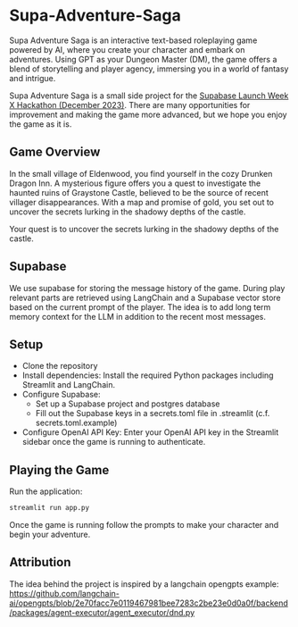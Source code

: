 # Supa-Adventure-Saga

Supa Adventure Saga is an interactive text-based roleplaying game powered by AI, where you create your character and embark on adventures. Using GPT as your Dungeon Master (DM), the game offers a blend of storytelling and player agency, immersing you in a world of fantasy and intrigue.

Supa Adventure Saga is a small side project for the [Supabase Launch Week X Hackathon (December 2023)](https://supabase.com/blog/supabase-hackathon-lwx). There are many opportunities for improvement and making the game more advanced, but we hope you enjoy the game as it is.

## Game Overview

In the small village of Eldenwood, you find yourself in the cozy Drunken Dragon Inn. A mysterious figure offers you a quest to investigate the haunted ruins of Graystone Castle, believed to be the source of recent villager disappearances. With a map and promise of gold, you set out to uncover the secrets lurking in the shadowy depths of the castle.

Your quest is to uncover the secrets lurking in the shadowy depths of the castle.

## Supabase

We use supabase for storing the message history of the game. During play relevant parts are retrieved using LangChain and a Supabase vector store based on the current prompt of the player. The idea is to add long term memory context for the LLM in addition to the recent most messages.

## Setup
- Clone the repository
- Install dependencies: Install the required Python packages including Streamlit and LangChain.
- Configure Supabase:
    - Set up a Supabase project and postgres database
    - Fill out the Supabase keys in a secrets.toml file in .streamlit (c.f. secrets.toml.example)
- Configure OpenAI API Key: Enter your OpenAI API key in the Streamlit sidebar once the game is running to authenticate.

## Playing the Game

Run the application:
```bash
streamlit run app.py
```

Once the game is running follow the prompts to make your character and begin your adventure.

## Attribution

The idea behind the project is inspired by a langchain opengpts example: https://github.com/langchain-ai/opengpts/blob/2e70facc7e0119467981bee7283c2be23e0d0a0f/backend/packages/agent-executor/agent_executor/dnd.py

